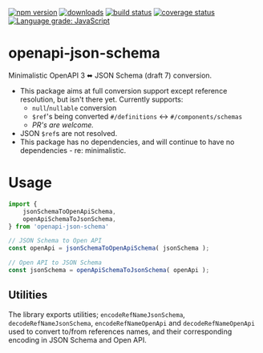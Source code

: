 [![npm version][npm-image]][npm-url]
[![downloads][downloads-image]][npm-url]
[![build status][build-image]][build-url]
[![coverage status][coverage-image]][coverage-url]
[![Language grade: JavaScript][lgtm-image]][lgtm-url]


# openapi-json-schema

Minimalistic OpenAPI 3 ⬌ JSON Schema (draft 7) conversion.

 * This package aims at full conversion support except reference resolution, but isn't there yet. Currently supports:
   * `null`/`nullable` conversion
   * `$ref`'s being converted `#/definitions` <-> `#/components/schemas`
   * *PR's are welcome.*
 * JSON `$ref`s are not resolved.
 * This package has no dependencies, and will continue to have no dependencies - re: minimalistic.


# Usage

```ts
import {
    jsonSchemaToOpenApiSchema,
    openApiSchemaToJsonSchema,
} from 'openapi-json-schema'

// JSON Schema to Open API
const openApi = jsonSchemaToOpenApiSchema( jsonSchema );

// Open API to JSON Schema
const jsonSchema = openApiSchemaToJsonSchema( openApi );
```


## Utilities

The library exports utilities; `encodeRefNameJsonSchema`, `decodeRefNameJsonSchema`, `encodeRefNameOpenApi` and `decodeRefNameOpenApi` used to convert to/from references names, and their corresponding encoding in JSON Schema and Open API.


[npm-image]: https://img.shields.io/npm/v/openapi-json-schema.svg
[npm-url]: https://npmjs.org/package/openapi-json-schema
[downloads-image]: https://img.shields.io/npm/dm/openapi-json-schema.svg
[build-image]: https://img.shields.io/github/workflow/status/grantila/openapi-json-schema/Master.svg
[build-url]: https://github.com/grantila/openapi-json-schema/actions?query=workflow%3AMaster
[coverage-image]: https://coveralls.io/repos/github/grantila/openapi-json-schema/badge.svg?branch=master
[coverage-url]: https://coveralls.io/github/grantila/openapi-json-schema?branch=master
[lgtm-image]: https://img.shields.io/lgtm/grade/javascript/g/grantila/openapi-json-schema.svg?logo=lgtm&logoWidth=18
[lgtm-url]: https://lgtm.com/projects/g/grantila/openapi-json-schema/context:javascript
